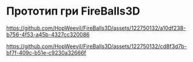 # Прототип гри FireBalls3D

https://github.com/HopWeevil/FireBalls3D/assets/122750132/a10df238-b756-4f53-a45b-4327cc320086



https://github.com/HopWeevil/FireBalls3D/assets/122750132/cd8f3d7b-bf7f-409c-b51e-c9230a32666f

